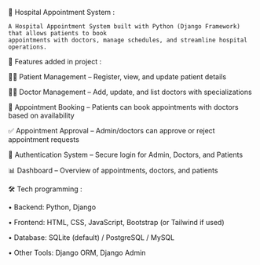 🏥 Hospital Appointment System :


    A Hospital Appointment System built with Python (Django Framework) that allows patients to book 
    appointments with doctors, manage schedules, and streamline hospital operations.

🚀 Features added in project :


👩‍⚕️ Patient Management – Register, view, and update patient details

🧑‍⚕️ Doctor Management – Add, update, and list doctors with specializations

📅 Appointment Booking – Patients can book appointments with doctors based on availability

✅ Appointment Approval – Admin/doctors can approve or reject appointment requests

🔐 Authentication System – Secure login for Admin, Doctors, and Patients

📊 Dashboard – Overview of appointments, doctors, and patients

🛠️ Tech programming :


 •  Backend: Python, Django

 •  Frontend: HTML, CSS, JavaScript, Bootstrap (or Tailwind if used)

 •  Database: SQLite (default) / PostgreSQL / MySQL

 •  Other Tools: Django ORM, Django Admin
